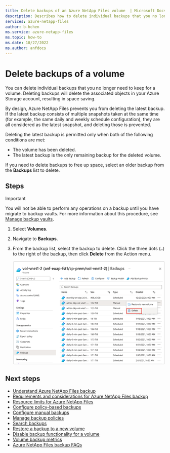 ```yaml
---
title: Delete backups of an Azure NetApp Files volume  | Microsoft Docs
description: Describes how to delete individual backups that you no longer need to keep for a volume.
services: azure-netapp-files
author: b-hchen
ms.service: azure-netapp-files
ms.topic: how-to
ms.date: 10/27/2022
ms.author: anfdocs
---
```

# Delete backups of a volume 

You can delete individual backups that you no longer need to keep for a volume. Deleting backups will delete the associated objects in your Azure Storage account, resulting in space saving.  

By design, Azure NetApp Files prevents you from deleting the latest backup. If the latest backup consists of multiple snapshots taken at the same time (for example, the same daily and weekly schedule configuration), they are all considered as the latest snapshot, and deleting those is prevented.

Deleting the latest backup is permitted only when both of the following conditions are met:

*    The volume has been deleted.
*    The latest backup is the only remaining backup for the deleted volume.

If you need to delete backups to free up space, select an older backup from the **Backups** list to delete.

## Steps

>[!IMPORTANT]
>You will not be able to perform any operations on a backup until you have migrate to backup vaults. For more information about this procedure, see [Manage backup vaults](backup-vault-manage.md).

1. Select **Volumes**. <!-- is this -->
2. Navigate to **Backups**.
3. From the backup list, select the backup to delete. Click the three dots (`…`) to the right of the backup, then click **Delete** from the Action menu.

    ![Screenshot that shows the Delete menu for backups.](./media/backup-delete/backup-action-menu-delete.png)

## Next steps  

* [Understand Azure NetApp Files backup](backup-introduction.md)
* [Requirements and considerations for Azure NetApp Files backup](backup-requirements-considerations.md)
* [Resource limits for Azure NetApp Files](azure-netapp-files-resource-limits.md)
* [Configure policy-based backups](backup-configure-policy-based.md)
* [Configure manual backups](backup-configure-manual.md)
* [Manage backup policies](backup-manage-policies.md)
* [Search backups](backup-search.md)
* [Restore a backup to a new volume](backup-restore-new-volume.md)
* [Disable backup functionality for a volume](backup-disable.md)
* [Volume backup metrics](azure-netapp-files-metrics.md#volume-backup-metrics)
* [Azure NetApp Files backup FAQs](faq-backup.md)
